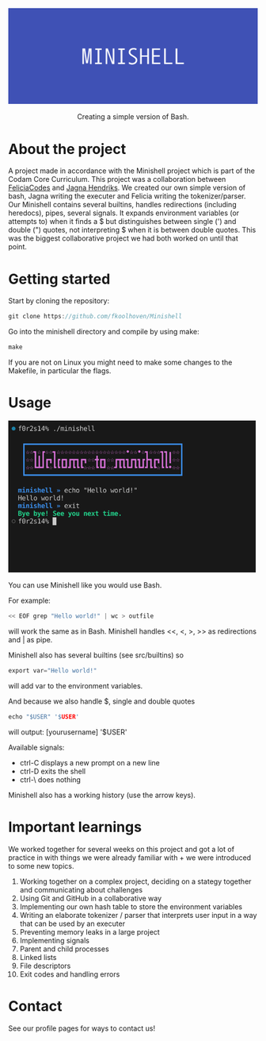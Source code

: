 <div align="center">
  <img src="img/MINISHELL.png" alt="logo" width="1000" height="auto" />
  <p>Creating a simple version of Bash.</p>
</div>

# About the project

A project made in accordance with the Minishell project which is part of the Codam Core Curriculum. This project was a collaboration between [FeliciaCodes](https://github.com/fkoolhoven) and [Jagna Hendriks](https://github.com/jshendriks).
We created our own simple version of bash, Jagna writing the executer and Felicia writing the tokenizer/parser. Our Minishell contains several builtins, handles redirections (including heredocs), pipes, several signals. It expands environment variables (or attempts to)
when it finds a $ but distinguishes between single (') and double (") quotes, not interpreting $ when it is between double quotes. This was the biggest collaborative project we had both worked on until that point. 


# Getting started

Start by cloning the repository:
```c
git clone https://github.com/fkoolhoven/Minishell
```
Go into the minishell directory and compile by using make:
```c
make
```
If you are not on Linux you might need to make some changes to the Makefile, in particular the flags.

# Usage

<img src="img/HelloWorld.png" alt="logo" width="500" height="auto"/>

You can use Minishell like you would use Bash.

For example:
```c
<< EOF grep "Hello world!" | wc > outfile 
```
will work the same as in Bash. Minishell handles <<, <, >, >> as redirections and | as pipe.

Minishell also has several builtins (see src/builtins) so
```c
export var="Hello world!"
```
will add var to the environment variables.

And because we also handle $, single and double quotes
```c
echo "$USER" '$USER'
```
will output: [yourusername] '$USER'

Available signals:
- ctrl-C displays a new prompt on a new line
- ctrl-D exits the shell
- ctrl-\ does nothing

Minishell also has a working history (use the arrow keys).

# Important learnings

We worked together for several weeks on this project and got a lot of practice in with things we were already familiar with + we were introduced to some new topics.

1. Working together on a complex project, deciding on a stategy together and communicating about challenges
2. Using Git and GitHub in a collaborative way
3. Implementing our own hash table to store the environment variables
4. Writing an elaborate tokenizer / parser that interprets user input in a way that can be used by an executer 
5. Preventing memory leaks in a large project
6. Implementing signals
7. Parent and child processes
8. Linked lists
9. File descriptors
10. Exit codes and handling errors

# Contact

See our profile pages for ways to contact us!
